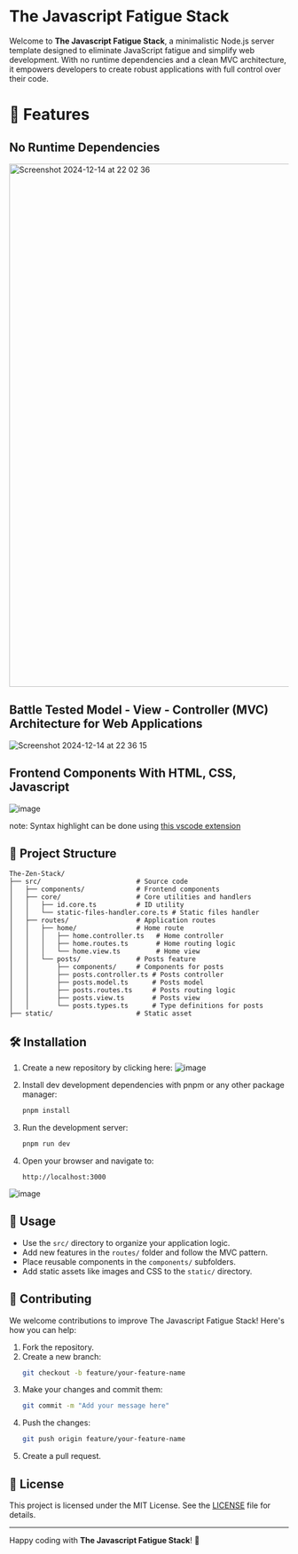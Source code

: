 # The Javascript Fatigue Stack

Welcome to **The Javascript Fatigue Stack**, a minimalistic Node.js server template designed to eliminate JavaScript fatigue and simplify web development. With no runtime dependencies and a clean MVC architecture, it empowers developers to create robust applications with full control over their code.

# 🚀 Features

## No Runtime Dependencies
<img width="943" alt="Screenshot 2024-12-14 at 22 02 36" src="https://github.com/user-attachments/assets/ba265c00-8fb2-4859-a57e-1c28e426c701" />

## Battle Tested Model - View - Controller (MVC) Architecture for Web Applications
![Screenshot 2024-12-14 at 22 36 15](https://github.com/user-attachments/assets/7e2519dc-e2dc-45e1-9485-7a18caf155a6)

## Frontend Components With HTML, CSS, Javascript
![image](https://github.com/user-attachments/assets/dbfbce86-4117-464a-913b-eab2c0bfa068)

note: Syntax highlight can be done using [this vscode extension](https://marketplace.visualstudio.com/items?itemName=Tobermory.es6-string-html)

## 📂 Project Structure

```
The-Zen-Stack/
├── src/                        # Source code
│   ├── components/             # Frontend components
│   ├── core/                   # Core utilities and handlers
│   │   ├── id.core.ts          # ID utility
│   │   └── static-files-handler.core.ts # Static files handler
│   ├── routes/                 # Application routes
│   │   ├── home/               # Home route
│   │   │   ├── home.controller.ts   # Home controller
│   │   │   ├── home.routes.ts       # Home routing logic
│   │   │   └── home.view.ts         # Home view
│   │   └── posts/              # Posts feature
│   │       ├── components/     # Components for posts
│   │       ├── posts.controller.ts # Posts controller
│   │       ├── posts.model.ts      # Posts model
│   │       ├── posts.routes.ts     # Posts routing logic
│   │       ├── posts.view.ts       # Posts view
│   │       └── posts.types.ts      # Type definitions for posts
├── static/                     # Static asset
```

## 🛠️ Installation

1. Create a new repository by clicking here:
   ![image](https://github.com/user-attachments/assets/b23e2aaa-9ce1-4459-b791-ad104f4d0773)


2. Install dev development dependencies with pnpm or any other package manager:
   ```bash
   pnpm install
   ```

3. Run the development server:
   ```bash
   pnpm run dev
   ```

4. Open your browser and navigate to:
   ```
   http://localhost:3000
   ```
![image](https://github.com/user-attachments/assets/9aeaf68f-1461-483f-9fbd-53895b050e03)

## 🔧 Usage

- Use the `src/` directory to organize your application logic.
- Add new features in the `routes/` folder and follow the MVC pattern.
- Place reusable components in the `components/` subfolders.
- Add static assets like images and CSS to the `static/` directory.

## 🤝 Contributing

We welcome contributions to improve The Javascript Fatigue Stack! Here's how you can help:

1. Fork the repository.
2. Create a new branch:
   ```bash
   git checkout -b feature/your-feature-name
   ```
3. Make your changes and commit them:
   ```bash
   git commit -m "Add your message here"
   ```
4. Push the changes:
   ```bash
   git push origin feature/your-feature-name
   ```
5. Create a pull request.

## 📜 License

This project is licensed under the MIT License. See the [LICENSE](LICENSE) file for details.

---

Happy coding with **The Javascript Fatigue Stack**! 🎉
